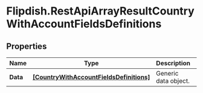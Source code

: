 # Flipdish.RestApiArrayResultCountryWithAccountFieldsDefinitions

## Properties
Name | Type | Description | Notes
------------ | ------------- | ------------- | -------------
**Data** | [**[CountryWithAccountFieldsDefinitions]**](CountryWithAccountFieldsDefinitions.md) | Generic data object. | 


